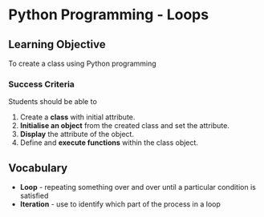 # Python Programming - Loops

## Learning Objective
To create a class using Python programming

### Success Criteria
Students should be able to
 
1. Create a **class** with initial attribute.
2. **Initialise an object** from the created class and set the attribute.
3. **Display** the attribute of the object.
4. Define and **execute functions** within the class object.




## Vocabulary
- **Loop** - repeating something over and over until a particular condition is satisfied
- **Iteration** - use to identify which part of the process in a loop


